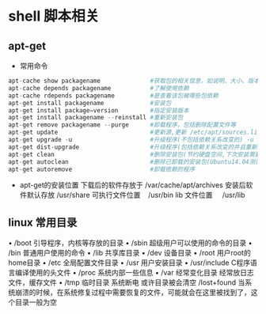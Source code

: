 # shell 脚本相关

## apt-get
* 常用命令
```python
apt-cache show packagename              #获取包的相关信息，如说明、大小、版本等
apt-cache depends packagename           #了解使用依赖
apt-cache rdepends packagename          #是查看该包被哪些包依赖
apt-get install packagename             #安装包
apt-get install package=version         #指定安装版本
apt-get install packagename --reinstall #重新安装包
apt-get remove packagename --purge      #卸载程序，包括删除配置文件等
apt-get update                          #更新源,更新 /etc/apt/sources.list里的链接地址
apt-get upgrade -u                      #升级程序(不包括依赖关系改变的) -u 完整显示列表
apt-get dist-upgrade                    #升级程序(包括依赖关系改变的并且重新组织依赖关系)
apt-get clean                           #删除安装包(节约硬盘空间,下次安装需要重新下载包，软件包位置：/var/cache/apt/archives/)
apt-get autoclean                       #删除已卸载的安装包(Ubuntu14.04测试发现没起作用)
apt-get autoremove                      #卸载依赖的程序
```

* apt-get的安装位置
下载后的软件存放于 /var/cache/apt/archives
安装后软件默认存放 /usr/share
可执行文件位置    /usr/bin
lib 文件位置     /usr/lib

## linux 常用目录
• /boot 引导程序，内核等存放的目录
• /sbin 超级用户可以使用的命令的目录
• /bin 普通用户使用的命令
• /lib 共享库目录
• /dev 设备目录
• /root 用户root的home目录
• /etc 全局配置文件目录
• /usr 用户安装目录
• /usr/include C程序语言编译使用的头文件
• /proc 系统内部一些信息
• /var 经常变化目录 经常放日志文件，缓存文件
• /tmp 临时目录 系统断电 或许目录被会清空
/lost+found 当系统崩溃的时候，在系统修复过程中需要恢复的文件，可能就会在这里被找到了，这个目录一般为空
